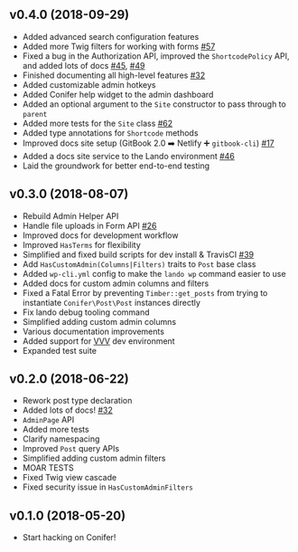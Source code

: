 ## v0.4.0 (2018-09-29)

* Added advanced search configuration features
* Added more Twig filters for working with forms [#57](https://github.com/sitecrafting/conifer/pull/57)
* Fixed a bug in the Authorization API, improved the `ShortcodePolicy` API, and added lots of docs [#45](https://github.com/sitecrafting/conifer/pull/45), [#49](https://github.com/sitecrafting/conifer/pull/49)
* Finished documenting all high-level features [#32](https://github.com/sitecrafting/conifer/pull/32)
* Added customizable admin hotkeys
* Added Conifer help widget to the admin dashboard
* Added an optional argument to the `Site` constructor to pass through to `parent`
* Added more tests for the `Site` class [#62](https://github.com/sitecrafting/conifer/pull/62)
* Added type annotations for `Shortcode` methods
* Improved docs site setup (GitBook 2.0 ➡️ Netlify ➕ `gitbook-cli`) [#17](https://github.com/sitecrafting/conifer/issues/17)
* Added a docs site service to the Lando environment [#46](https://github.com/sitecrafting/conifer/pull/46)
* Laid the groundwork for better end-to-end testing

## v0.3.0 (2018-08-07)

* Rebuild Admin Helper API
* Handle file uploads in Form API [#26](https://github.com/sitecrafting/conifer/issues/26)
* Improved docs for development workflow
* Improved `HasTerms` for flexibility
* Simplified and fixed build scripts for dev install & TravisCI [#39](https://github.com/sitecrafting/conifer/issues/39)
* Add `HasCustomAdmin(Columns|Filters)` traits to `Post` base class
* Added `wp-cli.yml` config to make the `lando wp` command easier to use
* Added docs for custom admin columns and filters
* Fixed a Fatal Error by preventing `Timber::get_posts` from trying to instantiate `Conifer\Post\Post` instances directly
* Fix lando debug tooling command
* Simplified adding custom admin columns
* Various documentation improvements
* Added support for [VVV](https://varyingvagrantvagrants.org/) dev environment
* Expanded test suite

## v0.2.0 (2018-06-22) 

* Rework post type declaration
* Added lots of docs! [#32](https://github.com/sitecrafting/conifer/issues/32)
* `AdminPage` API
* Added more tests
* Clarify namespacing
* Improved `Post` query APIs
* Simplified adding custom admin filters
* MOAR TESTS
* Fixed Twig view cascade
* Fixed security issue in `HasCustomAdminFilters`

## v0.1.0 (2018-05-20)

* Start hacking on Conifer!